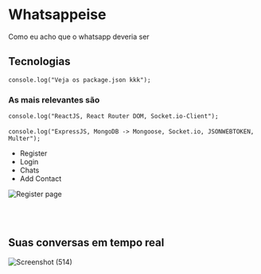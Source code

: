 # Whatsappeise
Como eu acho que o whatsapp deveria ser

## Tecnologias
`console.log("Veja os package.json kkk");`
<br />
### As mais relevantes são
`console.log("ReactJS, React Router DOM, Socket.io-Client");`
<br />
<br />
`console.log("ExpressJS, MongoDB -> Mongoose, Socket.io, JSONWEBTOKEN, Multer");`


- Register
- Login
- Chats
- Add Contact

![Register page](https://user-images.githubusercontent.com/103319183/177017061-0188c6eb-36ce-4a3a-aa62-a5653a159414.png)

<br />
<br />

## Suas conversas em tempo real
![Screenshot (514)](https://user-images.githubusercontent.com/103319183/177017104-2977e04a-1f41-49bf-9487-04b8e8f05bae.png)
